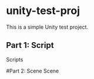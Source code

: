 # unity-test-proj

This is a simple Unity test project.

## Part 1: Script

Scripts

#Part 2: Scene
Scene

